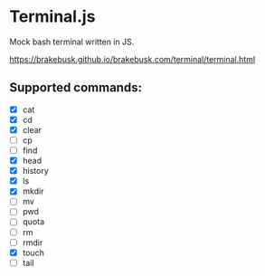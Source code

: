 # Terminal.js

Mock bash terminal written in JS.

https://brakebusk.github.io/brakebusk.com/terminal/terminal.html

## Supported commands:
- [x] cat
- [x] cd
- [x] clear
- [ ] cp
- [ ] find
- [x] head
- [x] history
- [x] ls
- [x] mkdir
- [ ] mv
- [ ] pwd
- [ ] quota
- [ ] rm
- [ ] rmdir
- [x] touch
- [ ] tail